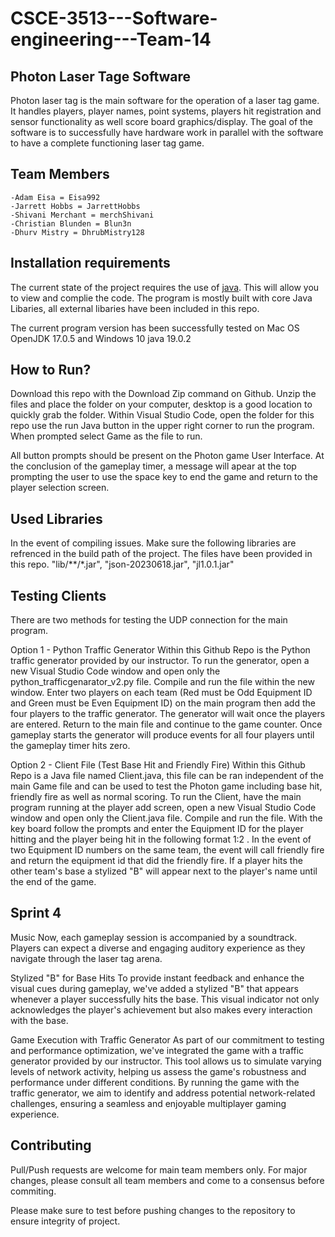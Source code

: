 # CSCE-3513---Software-engineering---Team-14
## Photon Laser Tage Software

Photon laser tag is the main software for the operation of a laser tag game. It handles players, player names, point systems, players hit registration and sensor functionality as well score board graphics/display. The goal of the software is to successfully have hardware work in parallel with the software to have a complete functioning laser tag game. 

## Team Members
```
-Adam Eisa = Eisa992
-Jarrett Hobbs = JarrettHobbs
-Shivani Merchant = merchShivani
-Christian Blunden = Blun3n
-Dhurv Mistry = DhrubMistry128
```

## Installation requirements
The current state of the project requires the use of [java](https://www.java.com/download/ie_manual.jsp). This will allow you to view and complie the code.
The program is mostly built with core Java Libaries, all external libaries have been included in this repo.

The current program version has been successfully tested on Mac OS OpenJDK 17.0.5 and Windows 10 java 19.0.2

## How to Run?
Download this repo with the Download Zip command on Github. Unzip the files and place the folder on your computer, desktop is a good location to quickly grab the folder.
Within Visual Studio Code, open the folder for this repo use the run Java button in the upper right corner to run the program. When prompted select Game as the file to run.

All button prompts should be present on the Photon game User Interface. At the conclusion of the gameplay timer, a message will apear at the top prompting the user to use the space key to end the game and return to the player selection screen.

## Used Libraries
In the event of compiling issues. Make sure the following libraries are refrenced in the build path of the project. The files have been provided in this repo.
"lib/**/*.jar",
"json-20230618.jar",
"jl1.0.1.jar"

## Testing Clients
There are two methods for testing the UDP connection for the main program.

Option 1 - Python Traffic Generator
Within this Github Repo is the Python traffic generator provided by our instructor. To run the generator, open a new Visual Studio Code window and open only the python_trafficgenarator_v2.py file. Compile and run the file within the new window. Enter two players on each team (Red must be Odd Equipment ID and Green must be Even Equipment ID) on the main program then add the four players to the traffic generator. The generator will wait once the players are entered. Return to the main file and continue to the game counter. Once gameplay starts the generator will produce events for all four players until the gameplay timer hits zero.

Option 2 - Client File (Test Base Hit and Friendly Fire)
Within this Github Repo is a Java file named Client.java, this file can be ran independent of the main Game file and can be used to test the Photon game including base hit, friendly fire as well as normal scoring. To run the Client, have the main program running at the player add screen, open a new Visual Studio Code window and open only the Client.java file. Compile and run the file. With the key board follow the prompts and enter the Equipment ID for the player hitting and the player being hit in the following format 1:2 . In the event of two Equipment ID numbers on the same team, the event will call friendly fire and return the equipment id that did the friendly fire. If a player hits the other team's base a stylized "B" will appear next to the player's name until the end of the game.

## Sprint 4
Music
Now, each gameplay session is accompanied by a soundtrack. Players can expect a diverse and engaging auditory experience as they navigate through the laser tag arena.

Stylized "B" for Base Hits
To provide instant feedback and enhance the visual cues during gameplay, we've added a stylized "B" that appears whenever a player successfully hits the base. This visual indicator not only acknowledges the player's achievement but also makes every interaction with the base.

Game Execution with Traffic Generator
As part of our commitment to testing and performance optimization, we've integrated the game with a traffic generator provided by our instructor. This tool allows us to simulate varying levels of network activity, helping us assess the game's robustness and performance under different conditions. By running the game with the traffic generator, we aim to identify and address potential network-related challenges, ensuring a seamless and enjoyable multiplayer gaming experience.

## Contributing

Pull/Push requests are welcome for main team members only. For major changes, please consult all team members and come to a consensus before commiting.

Please make sure to test before pushing changes to the repository to ensure integrity of project.

